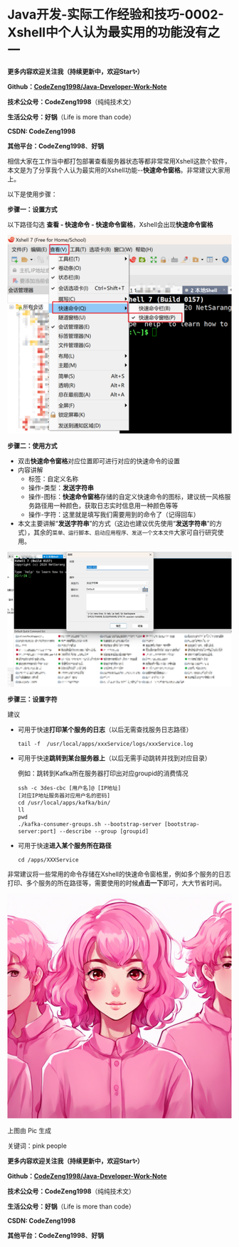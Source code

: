 # Java开发-实际工作经验和技巧-0002-Xshell中个人认为最实用的功能没有之一

**更多内容欢迎关注我（持续更新中，欢迎Star✨）**

**Github：[CodeZeng1998/Java-Developer-Work-Note](https://github.com/CodeZeng1998/Java-Developer-Work-Note)**

**技术公众号：CodeZeng1998**（纯纯技术文）

**生活公众号：好锅**（Life is more than code）

**CSDN: CodeZeng1998**

**其他平台：CodeZeng1998**、**好锅**



相信大家在工作当中都打包部署查看服务器状态等都非常常用Xshell这款个软件，本文是为了分享我个人认为最实用的Xshell功能--**快速命令窗格**。非常建议大家用上。



以下是使用步骤：



**步骤一：设置方式**

以下路径勾选 **查看 - 快速命令 - 快速命令窗格**，Xshell会出现**快速命令窗格**

![](https://github.com/CodeZeng1998/Java-Developer-Work-Note/blob/main/WorkExperience&Skills/image/Java%E5%BC%80%E5%8F%91-%E5%AE%9E%E9%99%85%E5%B7%A5%E4%BD%9C%E7%BB%8F%E9%AA%8C%E5%92%8C%E6%8A%80%E5%B7%A7-0002-Xshell%E4%B8%AD%E4%B8%AA%E4%BA%BA%E8%AE%A4%E4%B8%BA%E6%9C%80%E5%AE%9E%E7%94%A8%E7%9A%84%E5%8A%9F%E8%83%BD%E6%B2%A1%E6%9C%89%E4%B9%8B%E4%B8%80-%E8%AE%BE%E7%BD%AE%E6%96%B9%E5%BC%8F.png?raw=true)



**步骤二：使用方式**

* 双击**快速命令窗格**对应位置即可进行对应的快速命令的设置
* 内容讲解
  * 标签：自定义名称
  * 操作-类型：**发送字符串**
  * 操作-图标：**快速命令窗格**存储的自定义快速命令的图标，建议统一风格服务路径用一种颜色，获取日志实时信息用一种颜色等等
  * 操作-字符：这里就是填写我们需要用到的命令了（记得回车）
* 本文主要讲解“**发送字符串**”的方式（这边也建议优先使用“**发送字符串**”的方式），其余的`菜单、运行脚本、启动应用程序、发送一个文本文件`大家可自行研究使用。

![](https://github.com/CodeZeng1998/Java-Developer-Work-Note/blob/main/WorkExperience&Skills/image/Java%E5%BC%80%E5%8F%91-%E5%AE%9E%E9%99%85%E5%B7%A5%E4%BD%9C%E7%BB%8F%E9%AA%8C%E5%92%8C%E6%8A%80%E5%B7%A7-0002-Xshell%E4%B8%AD%E4%B8%AA%E4%BA%BA%E8%AE%A4%E4%B8%BA%E6%9C%80%E5%AE%9E%E7%94%A8%E7%9A%84%E5%8A%9F%E8%83%BD%E6%B2%A1%E6%9C%89%E4%B9%8B%E4%B8%80-%E4%BD%BF%E7%94%A8%E6%96%B9%E5%BC%8F.jpg?raw=true)



**步骤三：设置字符**

建议

* 可用于快速**打印某个服务的日志**（以后无需查找服务日志路径）

  ```shell
  tail -f  /usr/local/apps/xxxService/logs/xxxService.log
  ```

  

* 可用于快速**跳转到某台服务器上**（以后无需手动跳转并找到对应目录）

  例如：跳转到Kafka所在服务器打印出对应groupid的消费情况

  ```shell
  ssh -c 3des-cbc [用户名]@ [IP地址]
  [对应IP地址服务器对应用户名的密码]
  cd /usr/local/apps/kafka/bin/
  ll
  pwd
  ./kafka-consumer-groups.sh --bootstrap-server [bootstrap-server:port] --describe --group [groupid]
  ```

  

* 可用于快速**进入某个服务所在路径**

  ```shell
  cd /apps/XXXService
  ```

  

  

  

非常建议将一些常用的命令存储在Xshell的快速命令窗格里，例如多个服务的日志打印、多个服务的所在路径等，需要使用的时候**点击一下**即可，大大节省时间。









![](https://github.com/CodeZeng1998/Java-Developer-Work-Note/blob/main/WorkExperience&Skills/image/Java%E5%BC%80%E5%8F%91-%E5%AE%9E%E9%99%85%E5%B7%A5%E4%BD%9C%E7%BB%8F%E9%AA%8C%E5%92%8C%E6%8A%80%E5%B7%A7-0002-Xshell%E4%B8%AD%E4%B8%AA%E4%BA%BA%E8%AE%A4%E4%B8%BA%E6%9C%80%E5%AE%9E%E7%94%A8%E7%9A%84%E5%8A%9F%E8%83%BD%E6%B2%A1%E6%9C%89%E4%B9%8B%E4%B8%80.png?raw=true)

上图由 Pic 生成

关键词：pink people





**更多内容欢迎关注我（持续更新中，欢迎Star✨）**

**Github：[CodeZeng1998/Java-Developer-Work-Note](https://github.com/CodeZeng1998/Java-Developer-Work-Note)**

**技术公众号：CodeZeng1998**（纯纯技术文）

**生活公众号：好锅**（Life is more than code）

**CSDN: CodeZeng1998**

**其他平台：CodeZeng1998**、**好锅**